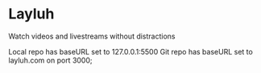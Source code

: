# Layluh
Watch videos and livestreams without distractions

Local repo has baseURL set to 127.0.0.1:5500
Git repo has baseURL set to layluh.com on port 3000;
